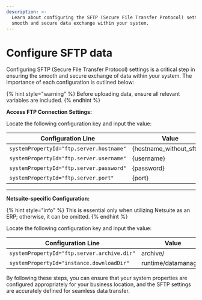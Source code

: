 ```yaml
---
description: >-
  Learn about configuring the SFTP (Secure File Transfer Protocol) settings for
  smooth and secure data exchange within your system.
---
```


# Configure SFTP data

Configuring SFTP (Secure File Transfer Protocol) settings is a critical step in ensuring the smooth and secure exchange of data within your system. The importance of each configuration is outlined below:

{% hint style="warning" %}
Before uploading data, ensure all relevant variables are included.
{% endhint %}

**Access FTP Connection Settings:**

Locate the following configuration key and input the value:

| Configuration Line                       | Value                        |
| ---------------------------------------- | ---------------------------- |
| `systemPropertyId="ftp.server.hostname"` | {hostname\_without\_sftp://} |
| `systemPropertyId="ftp.server.username"` | {username}                   |
| `systemPropertyId="ftp.server.password"` | {password}                   |
| `systemPropertyId="ftp.server.port"`     | {port}                       |

***

**Netsuite-specific Configuration:**

{% hint style="info" %}
This is essential only when utilizing Netsuite as an ERP; otherwise, it can be omitted.
{% endhint %}

Locate the following configuration key and input the value:

| Configuration Line                          | Value                |
| ------------------------------------------- | -------------------- |
| `systemPropertyId="ftp.server.archive.dir"` | archive/             |
| `systemPropertyId="instance.downloadDir"`   | runtime/datamanager/ |

By following these steps, you can ensure that your system properties are configured appropriately for your business location, and the SFTP settings are accurately defined for seamless data transfer.
